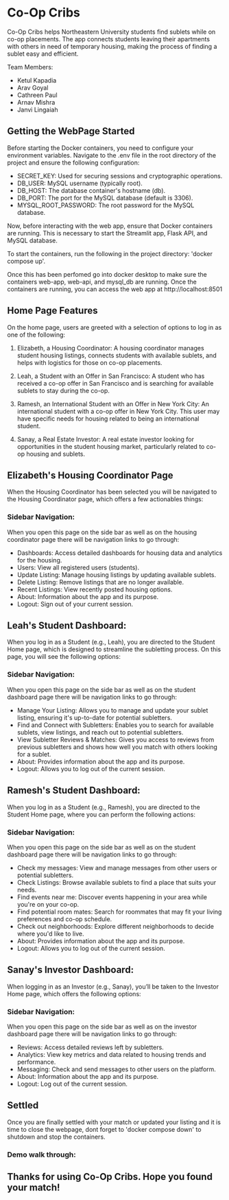 # Co-Op Cribs

Co-Op Cribs helps Northeastern University students find sublets while on co-op placements. The app connects students leaving their apartments with others in need of temporary housing, making the process of finding a sublet easy and efficient.

Team Members: 
- Ketul Kapadia 
- Arav Goyal
- Cathreen Paul
- Arnav Mishra
- Janvi Lingaiah

## Getting the WebPage Started 

Before starting the Docker containers, you need to configure your environment variables. Navigate to the .env file in the root directory of the project and ensure  the following configuration:
- SECRET_KEY: Used for securing sessions and cryptographic operations.
- DB_USER: MySQL username (typically root).
- DB_HOST: The database container's hostname (db).
- DB_PORT: The port for the MySQL database (default is 3306).
- MYSQL_ROOT_PASSWORD: The root password for the MySQL database.

Now, before interacting with the web app, ensure that Docker containers are running. This is necessary to start the Streamlit app, Flask API, and MySQL database.

To start the containers, run the following in the project directory:
'docker compose up'.

Once this has been perfomed go into docker desktop to make sure the containers web-app, web-api, and mysql_db are running.
Once the containers are running, you can access the web app at http://localhost:8501

## Home Page Features

On the home page, users are greeted with a selection of options to log in as one of the following:

1. Elizabeth, a Housing Coordinator:
A housing coordinator manages student housing listings, connects students with available sublets, and helps with logistics for those on co-op placements.

2. Leah, a Student with an Offer in San Francisco:
A student who has received a co-op offer in San Francisco and is searching for available sublets to stay during the co-op.

3. Ramesh, an International Student with an Offer in New York City:
An international student with a co-op offer in New York City. This user may have specific needs for housing related to being an international student.

4. Sanay, a Real Estate Investor:
A real estate investor looking for opportunities in the student housing market, particularly related to co-op housing and sublets.

## Elizabeth's Housing Coordinator Page 
When the Housing Coordinator has been selected you will be navigated to the Housing Coordinator page, which offers a few actionables things:

### Sidebar Navigation:
When you open this page on the side bar as well as on the housing coordinator page there will be navigation links to go through:

- Dashboards: Access detailed dashboards for housing data and analytics for the housing.
- Users: View all registered users (students).
- Update Listing: Manage housing listings by updating available sublets.
- Delete Listing: Remove listings that are no longer available.
- Recent Listings: View recently posted housing options.
- About: Information about the app and its purpose.
- Logout: Sign out of your current session.

## Leah's Student Dashboard:   
When you log in as a Student (e.g., Leah), you are directed to the Student Home page, which is designed to streamline the subletting process. On this page, you will see the following options:

### Sidebar Navigation:
When you open this page on the side bar as well as on the student dashboard page there will be navigation links to go through:

- Manage Your Listing: Allows you to manage and update your sublet listing, ensuring it's up-to-date for potential subletters.
- Find and Connect with Subletters: Enables you to search for available sublets, view listings, and reach out to potential subletters.
- View Subletter Reviews & Matches: Gives you access to reviews from previous subletters and shows how well you match with others looking for a sublet.
- About: Provides information about the app and its purpose.
- Logout: Allows you to log out of the current session.


##  Ramesh's Student Dashboard:  
When you log in as a Student (e.g., Ramesh), you are directed to the Student Home page, where you can perform the following actions:

### Sidebar Navigation:
When you open this page on the side bar as well as on the student dashboard page there will be navigation links to go through:

- Check my messages: View and manage messages from other users or potential subletters.
- Check Listings: Browse available sublets to find a place that suits your needs.
- Find events near me: Discover events happening in your area while you're on your co-op.
- Find potential room mates: Search for roommates that may fit your living preferences and co-op schedule.
- Check out neighborhoods: Explore different neighborhoods to decide where you'd like to live.
- About: Provides information about the app and its purpose.
- Logout: Allows you to log out of the current session.


##  Sanay's Investor Dashboard:  
When logging in as an Investor (e.g., Sanay), you’ll be taken to the Investor Home page, which offers the following options:

### Sidebar Navigation:
When you open this page on the side bar as well as on the investor dashboard page there will be navigation links to go through:

- Reviews: Access detailed reviews left by subletters.
- Analytics: View key metrics and data related to housing trends and performance.
- Messaging: Check and send messages to other users on the platform.
- About: Information about the app and its purpose.
- Logout: Log out of the current session.

## Settled 
Once you are finally settled with your match or updated your listing and it is time to close the webpage, dont forget to 'docker compose down' to shutdown and stop the containers. 

### Demo walk through: 

## Thanks for using Co-Op Cribs. Hope you found your match!
